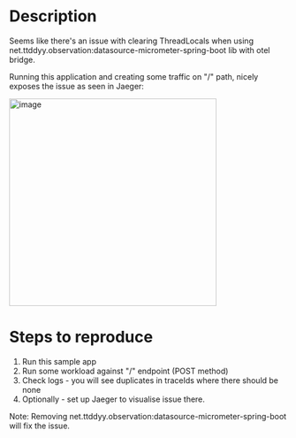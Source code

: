# Description

Seems like there's an issue with clearing ThreadLocals when using net.ttddyy.observation:datasource-micrometer-spring-boot lib with otel bridge.

Running this application and creating some traffic on "/" path, nicely exposes the issue as seen in Jaeger:

<img width="375" alt="image" src="https://github.com/user-attachments/assets/7fde25a7-04d9-4d4f-b24f-996788ed7c4a" />



# Steps to reproduce
1. Run this sample app
2. Run some workload against "/" endpoint (POST method)
3. Check logs -  you will see duplicates in traceIds where there should be none
4. Optionally - set up Jaeger to visualise issue there.

Note: Removing net.ttddyy.observation:datasource-micrometer-spring-boot will fix the issue.
